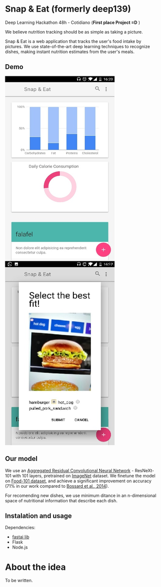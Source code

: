 # Snap & Eat (formerly deep139)
Deep Learning Hackathon 48h - Cotidiano (**First place Project =D** )

We believe nutrition tracking should be as simple as taking a picture.

Snap & Eat is a web application that tracks the user's food intake by pictures. We use state-of-the-art deep learning techniques to recognize dishes, making instant nutrition estimates from the user's meals.

## Demo

![test](data/results/app_homescreen.jpg) 
![test](data/results/food_prediction.jpg)  

## Our model

We use an [Aggregated Residual Convolutional Neural Network](https://arxiv.org/abs/1611.05431) - ResNeXt-101 with 101 layers, pretrained on [ImageNet](http://www.image-net.org/) dataset. We finetune the model on [Food-101 dataset](https://www.vision.ee.ethz.ch/datasets_extra/food-101/), and achieve a significant improvement on accuracy (71% in our work compared to [Bossard et al., 2014](http://www.vision.ee.ethz.ch/~lbossard/bossard_eccv14_food-101.pdf)).

For recomending new dishes, we use minimum ditance in an n-dimensional space of nutritional information that describe each dish.

## Instalation and usage

Dependencies:

- [fastai lib](https://github.com/fastai/fastai)
- Flask
- Node.js

# About the idea

To be written.